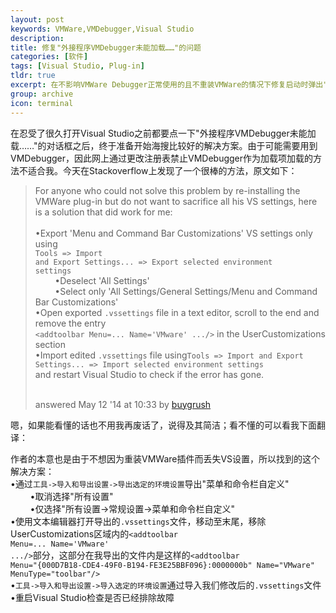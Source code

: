 ```yaml
---
layout: post
keywords: VMWare,VMDebugger,Visual Studio
description:
title: 修复"外接程序VMDebugger未能加载……"的问题
categories: [软件]
tags: [Visual Studio, Plug-in]
tldr: true
excerpt: 在不影响VMWare Debugger正常使用的且不重装VMWare的情况下修复启动时弹出"外接程序VMDebugger未能加载……"的问题
group: archive
icon: terminal
---
```


在忍受了很久打开Visual Studio之前都要点一下"外接程序VMDebugger未能加载……"的对话框之后，终于准备开始海搜比较好的解决方案。由于可能需要用到VMDebugger，因此网上通过更改注册表禁止VMDebugger作为加载项加载的方法不适合我。今天在Stackoverflow上发现了一个很棒的方法，原文如下：  

>For anyone who could not solve this problem by re-installing the VMWare plug-in but do not want to sacrifice all his VS settings, here is a solution that did work for me:<br/>
><br/>
•Export 'Menu and Command Bar Customizations' VS settings only using<br/><code>Tools => Import and Export Settings... => Export selected environment settings</code><br/>
&nbsp;&nbsp;&nbsp;&nbsp;&nbsp;&nbsp;&nbsp;&nbsp;•Deselect 'All Settings'<br/>
&nbsp;&nbsp;&nbsp;&nbsp;&nbsp;&nbsp;&nbsp;&nbsp;•Select only 'All Settings/General Settings/Menu and Command Bar Customizations'<br/>
•Open exported <code>.vssettings</code> file in a text editor, scroll to the end and remove the entry <br/><code>&lt;add</em>toolbar Menu=... Name=&#39;VMware&#39; .../&gt;</code> in the UserCustomizations section<br/>
•Import edited <code>.vssettings</code> file using<code>Tools => Import and Export Settings... => Import selected environment settings</code><br/>
and restart Visual Studio to check if the error has gone.<br/>
><br/>
><div>answered <span title="2014-05-12 10:33:47Z" class="relativetime">May 12 '14 at 10:33</span> by <a href="http://stackoverflow.com/users/993388/buygrush">buygrush</a></div>

嗯，如果能看懂的话也不用我再废话了，说得及其简洁；看不懂的可以看我下面翻译：  

作者的本意也是由于不想因为重装VMWare插件而丢失VS设置，所以找到的这个解决方案：  
•通过<code>工具->导入和导出设置->导出选定的环境设置</code>导出"菜单和命令栏自定义"  
&nbsp;&nbsp;&nbsp;&nbsp;&nbsp;&nbsp;&nbsp;&nbsp;•取消选择"所有设置"  
&nbsp;&nbsp;&nbsp;&nbsp;&nbsp;&nbsp;&nbsp;&nbsp;•仅选择"所有设置->常规设置->菜单和命令栏自定义"  
•使用文本编辑器打开导出的<code>.vssettings</code>文件，移动至末尾，移除UserCustomizations区域内的<code>&lt;add</em>toolbar Menu=... Name=&#39;VMware&#39; .../&gt;</code>部分，这部分在我导出的文件内是这样的<code>&lt;add</em>toolbar Menu=&quot;{000D7B18-CDE4-49F0-B194-FE3E25BBF096}:0000000b&quot; Name=&quot;VMware&quot; MenuType=&quot;toolbar&quot;/&gt;</code>  
•<code>工具->导入和导出设置->导入选定的环境设置</code>通过导入我们修改后的<code>.vssettings</code>文件  
•重启Visual Studio检查是否已经排除故障  
